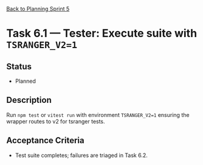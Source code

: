 [Back to Planning Sprint 5](./planning.md)

# Task 6.1 — Tester: Execute suite with `TSRANGER_V2=1`

## Status
- Planned

## Description
Run `npm test` or `vitest run` with environment `TSRANGER_V2=1` ensuring the wrapper routes to v2 for tsranger tests.

## Acceptance Criteria
- Test suite completes; failures are triaged in Task 6.2.